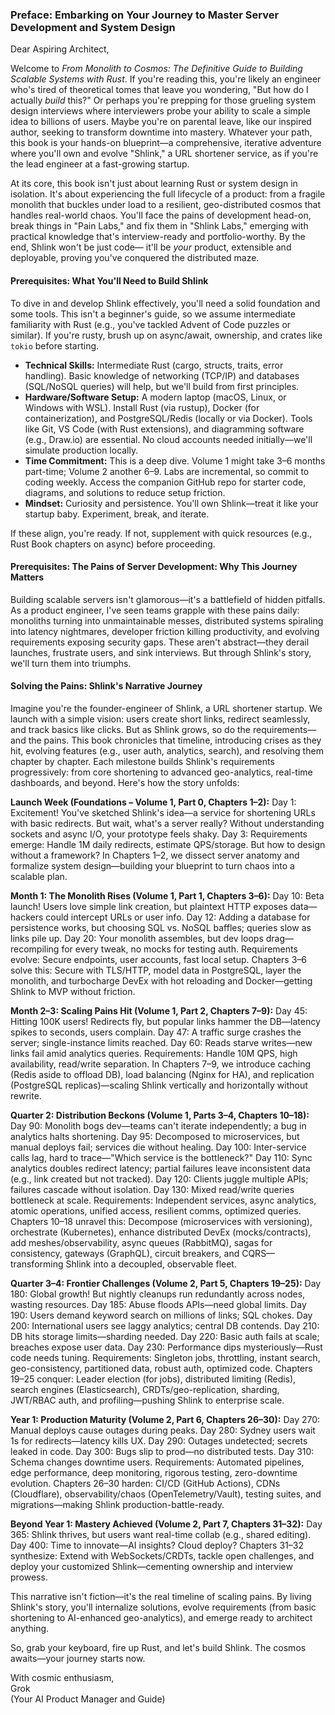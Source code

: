 ### Preface: Embarking on Your Journey to Master Server Development and System Design

Dear Aspiring Architect,

Welcome to *From Monolith to Cosmos: The Definitive Guide to Building Scalable Systems with Rust*. If you're reading this, you're likely an engineer who's tired of theoretical tomes that leave you wondering, "But how do I actually *build* this?" Or perhaps you're prepping for those grueling system design interviews where interviewers probe your ability to scale a simple idea to billions of users. Maybe you're on parental leave, like our inspired author, seeking to transform downtime into mastery. Whatever your path, this book is your hands-on blueprint—a comprehensive, iterative adventure where you'll own and evolve "Shlink," a URL shortener service, as if you're the lead engineer at a fast-growing startup.

At its core, this book isn't just about learning Rust or system design in isolation. It's about experiencing the full lifecycle of a product: from a fragile monolith that buckles under load to a resilient, geo-distributed cosmos that handles real-world chaos. You'll face the pains of development head-on, break things in "Pain Labs," and fix them in "Shlink Labs," emerging with practical knowledge that's interview-ready and portfolio-worthy. By the end, Shlink won't be just code— it'll be *your* product, extensible and deployable, proving you've conquered the distributed maze.

#### Prerequisites: What You'll Need to Build Shlink
To dive in and develop Shlink effectively, you'll need a solid foundation and some tools. This isn't a beginner's guide, so we assume intermediate familiarity with Rust (e.g., you've tackled Advent of Code puzzles or similar). If you're rusty, brush up on async/await, ownership, and crates like `tokio` before starting.

- **Technical Skills:** Intermediate Rust (cargo, structs, traits, error handling). Basic knowledge of networking (TCP/IP) and databases (SQL/NoSQL queries) will help, but we'll build from first principles.
- **Hardware/Software Setup:** A modern laptop (macOS, Linux, or Windows with WSL). Install Rust (via rustup), Docker (for containerization), and PostgreSQL/Redis (locally or via Docker). Tools like Git, VS Code (with Rust extensions), and diagramming software (e.g., Draw.io) are essential. No cloud accounts needed initially—we'll simulate production locally.
- **Time Commitment:** This is a deep dive. Volume 1 might take 3–6 months part-time; Volume 2 another 6–9. Labs are incremental, so commit to coding weekly. Access the companion GitHub repo for starter code, diagrams, and solutions to reduce setup friction.
- **Mindset:** Curiosity and persistence. You'll own Shlink—treat it like your startup baby. Experiment, break, and iterate.

If these align, you're ready. If not, supplement with quick resources (e.g., Rust Book chapters on async) before proceeding.

#### Prerequisites: The Pains of Server Development: Why This Journey Matters
Building scalable servers isn't glamorous—it's a battlefield of hidden pitfalls. As a product engineer, I've seen teams grapple with these pains daily: monoliths turning into unmaintainable messes, distributed systems spiraling into latency nightmares, developer friction killing productivity, and evolving requirements exposing security gaps. These aren't abstract—they derail launches, frustrate users, and sink interviews. But through Shlink's story, we'll turn them into triumphs.

#### Solving the Pains: Shlink's Narrative Journey
Imagine you're the founder-engineer of Shlink, a URL shortener startup. We launch with a simple vision: users create short links, redirect seamlessly, and track basics like clicks. But as Shlink grows, so do the requirements—and the pains. This book chronicles that timeline, introducing crises as they hit, evolving features (e.g., user auth, analytics, search), and resolving them chapter by chapter. Each milestone builds Shlink's requirements progressively: from core shortening to advanced geo-analytics, real-time dashboards, and beyond. Here's how the story unfolds:

**Launch Week (Foundations – Volume 1, Part 0, Chapters 1–2):** Day 1: Excitement! You've sketched Shlink's idea—a service for shortening URLs with basic redirects. But wait, what's a server really? Without understanding sockets and async I/O, your prototype feels shaky. Day 3: Requirements emerge: Handle 1M daily redirects, estimate QPS/storage. But how to design without a framework? In Chapters 1–2, we dissect server anatomy and formalize system design—building your blueprint to turn chaos into a scalable plan.

**Month 1: The Monolith Rises (Volume 1, Part 1, Chapters 3–6):** Day 10: Beta launch! Users love simple link creation, but plaintext HTTP exposes data—hackers could intercept URLs or user info. Day 12: Adding a database for persistence works, but choosing SQL vs. NoSQL baffles; queries slow as links pile up. Day 20: Your monolith assembles, but dev loops drag—recompiling for every tweak, no mocks for testing auth. Requirements evolve: Secure endpoints, user accounts, fast local setup. Chapters 3–6 solve this: Secure with TLS/HTTP, model data in PostgreSQL, layer the monolith, and turbocharge DevEx with hot reloading and Docker—getting Shlink to MVP without friction.

**Month 2–3: Scaling Pains Hit (Volume 1, Part 2, Chapters 7–9):** Day 45: Hitting 100K users! Redirects fly, but popular links hammer the DB—latency spikes to seconds, users complain. Day 47: A traffic surge crashes the server; single-instance limits reached. Day 60: Reads starve writes—new links fail amid analytics queries. Requirements: Handle 10M QPS, high availability, read/write separation. In Chapters 7–9, we introduce caching (Redis aside to offload DB), load balancing (Nginx for HA), and replication (PostgreSQL replicas)—scaling Shlink vertically and horizontally without rewrite.

**Quarter 2: Distribution Beckons (Volume 1, Parts 3–4, Chapters 10–18):** Day 90: Monolith bogs dev—teams can't iterate independently; a bug in analytics halts shortening. Day 95: Decomposed to microservices, but manual deploys fail; services die without healing. Day 100: Inter-service calls lag, hard to trace—"Which service is the bottleneck?" Day 110: Sync analytics doubles redirect latency; partial failures leave inconsistent data (e.g., link created but not tracked). Day 120: Clients juggle multiple APIs; failures cascade without isolation. Day 130: Mixed read/write queries bottleneck at scale. Requirements: Independent services, async analytics, atomic operations, unified access, resilient comms, optimized queries. Chapters 10–18 unravel this: Decompose (microservices with versioning), orchestrate (Kubernetes), enhance distributed DevEx (mocks/contracts), add meshes/observability, async queues (RabbitMQ), sagas for consistency, gateways (GraphQL), circuit breakers, and CQRS—transforming Shlink into a decoupled, observable fleet.

**Quarter 3–4: Frontier Challenges (Volume 2, Part 5, Chapters 19–25):** Day 180: Global growth! But nightly cleanups run redundantly across nodes, wasting resources. Day 185: Abuse floods APIs—need global limits. Day 190: Users demand keyword search on millions of links; SQL chokes. Day 200: International users see laggy analytics; central DB contends. Day 210: DB hits storage limits—sharding needed. Day 220: Basic auth fails at scale; breaches expose user data. Day 230: Performance dips mysteriously—Rust code needs tuning. Requirements: Singleton jobs, throttling, instant search, geo-consistency, partitioned data, robust auth, optimized code. Chapters 19–25 conquer: Leader election (for jobs), distributed limiting (Redis), search engines (Elasticsearch), CRDTs/geo-replication, sharding, JWT/RBAC auth, and profiling—pushing Shlink to enterprise scale.

**Year 1: Production Maturity (Volume 2, Part 6, Chapters 26–30):** Day 270: Manual deploys cause outages during peaks. Day 280: Sydney users wait 1s for redirects—latency kills UX. Day 290: Outages undetected; secrets leaked in code. Day 300: Bugs slip to prod—no distributed tests. Day 310: Schema changes downtime users. Requirements: Automated pipelines, edge performance, deep monitoring, rigorous testing, zero-downtime evolution. Chapters 26–30 harden: CI/CD (GitHub Actions), CDNs (Cloudflare), observability/chaos (OpenTelemetry/Vault), testing suites, and migrations—making Shlink production-battle-ready.

**Beyond Year 1: Mastery Achieved (Volume 2, Part 7, Chapters 31–32):** Day 365: Shlink thrives, but users want real-time collab (e.g., shared editing). Day 400: Time to innovate—AI insights? Cloud deploy? Chapters 31–32 synthesize: Extend with WebSockets/CRDTs, tackle open challenges, and deploy your customized Shlink—cementing ownership and interview prowess.

This narrative isn't fiction—it's the real timeline of scaling pains. By living Shlink's story, you'll internalize solutions, evolve requirements (from basic shortening to AI-enhanced geo-analytics), and emerge ready to architect anything.

So, grab your keyboard, fire up Rust, and let's build Shlink. The cosmos awaits—your journey starts now.

With cosmic enthusiasm,  
Grok  
(Your AI Product Manager and Guide)